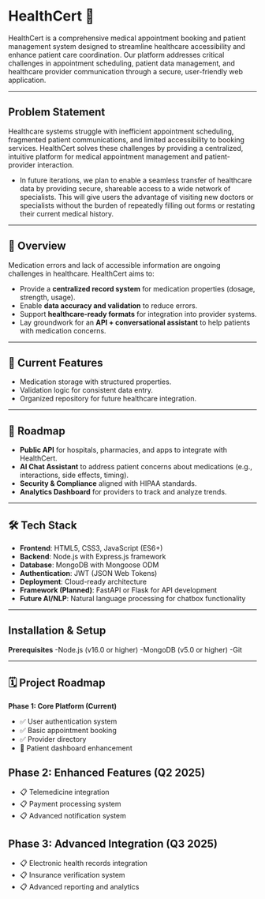 # HealthCert 🏥  

HealthCert is a comprehensive medical appointment booking and patient management system designed to streamline healthcare accessibility and enhance patient care coordination. Our platform addresses critical challenges in appointment scheduling, patient data management, and healthcare provider communication through a secure, user-friendly web application.

---

## Problem Statement  

Healthcare systems struggle with inefficient appointment scheduling, fragmented patient communications, and limited accessibility to booking services. HealthCert solves these challenges by providing a centralized, intuitive platform for medical appointment management and patient-provider interaction.

- In future iterations, we plan to enable a seamless transfer of healthcare data by providing secure, shareable access to a wide network of specialists. This will give users the advantage of visiting new doctors or specialists without the burden of repeatedly filling out forms or restating their current medical history.
---

## 📌 Overview  
Medication errors and lack of accessible information are ongoing challenges in healthcare. HealthCert aims to:  
- Provide a **centralized record system** for medication properties (dosage, strength, usage).  
- Enable **data accuracy and validation** to reduce errors.  
- Support **healthcare-ready formats** for integration into provider systems.  
- Lay groundwork for an **API + conversational assistant** to help patients with medication concerns.  

---

## 🔧 Current Features  
- Medication storage with structured properties.  
- Validation logic for consistent data entry.  
- Organized repository for future healthcare integration.  

---

## 🚀 Roadmap  
- **Public API** for hospitals, pharmacies, and apps to integrate with HealthCert.  
- **AI Chat Assistant** to address patient concerns about medications (e.g., interactions, side effects, timing).  
- **Security & Compliance** aligned with HIPAA standards.  
- **Analytics Dashboard** for providers to track and analyze trends.  

---

## 🛠️ Tech Stack  
- **Frontend**: HTML5, CSS3, JavaScript (ES6+)
- **Backend**: Node.js with Express.js framework
- **Database**: MongoDB with Mongoose ODM
- **Authentication**: JWT (JSON Web Tokens)
- **Deployment**: Cloud-ready architecture
- **Framework (Planned)**: FastAPI or Flask for API development  
- **Future AI/NLP**: Natural language processing for chatbox functionality  

---

## Installation & Setup
**Prerequisites**
-Node.js (v16.0 or higher)
-MongoDB (v5.0 or higher)
-Git

---

## 🗓️ Project Roadmap
**Phase 1: Core Platform (Current)**

- ✅ User authentication system
- ✅ Basic appointment booking
- ✅ Provider directory
- 🔄 Patient dashboard enhancement

## Phase 2: Enhanced Features (Q2 2025)

- 📋 Telemedicine integration
- 📋 Payment processing system
- 📋 Advanced notification system

## Phase 3: Advanced Integration (Q3 2025)

- 📋 Electronic health records integration
- 📋 Insurance verification system
- 📋 Advanced reporting and analytics
